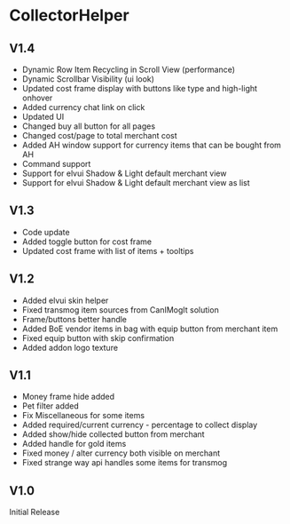 # CollectorHelper

## V1.4
- Dynamic Row Item Recycling in Scroll View (performance)
- Dynamic Scrollbar Visibility (ui look)
- Updated cost frame display with buttons like type and high-light onhover
- Added currency chat link on click
- Updated UI
- Changed buy all button for all pages
- Changed cost/page to total merchant cost
- Added AH window support for currency items that can be bought from AH
- Command support
- Support for elvui Shadow & Light default merchant view
- Support for elvui Shadow & Light default merchant view as list

## V1.3
- Code update
- Added toggle button for cost frame
- Updated cost frame with list of items + tooltips

## V1.2
- Added elvui skin helper
- Fixed transmog item sources from CanIMogIt solution
- Frame/buttons better handle
- Added BoE vendor items in bag with equip button from merchant item 
- Fixed equip button with skip confirmation
- Added addon logo texture

## V1.1
- Money frame hide added
- Pet filter added
- Fix Miscellaneous for some items
- Added required/current currency - percentage to collect display
- Added show/hide collected button from merchant
- Added handle for gold items
- Fixed money / alter currency both visible on merchant
- Fixed strange way api handles some items for transmog

## V1.0 
Initial Release